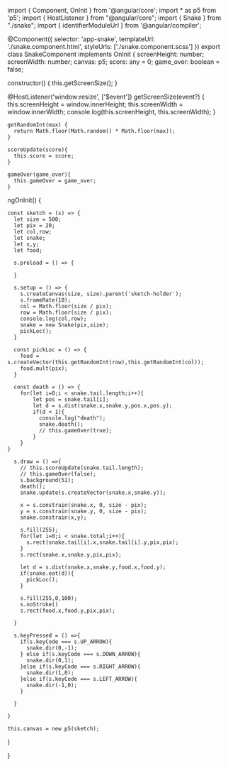 import { Component, OnInit } from '@angular/core';
import * as p5 from 'p5';
import { HostListener } from "@angular/core";
import { Snake } from "./snake";
import { identifierModuleUrl } from '@angular/compiler';

@Component({
  selector: 'app-snake',
  templateUrl: './snake.component.html',
  styleUrls: ['./snake.component.scss']
})
export class SnakeComponent implements OnInit {
  screenHeight: number;
  screenWidth: number;
  canvas: p5;
  score: any = 0;
  game_over: boolean = false;

  constructor() { 
    this.getScreenSize();
  }

  @HostListener('window:resize', ['$event'])
    getScreenSize(event?) {
          this.screenHeight = window.innerHeight;
          this.screenWidth = window.innerWidth;
          console.log(this.screenHeight, this.screenWidth);
    }

    getRandomInt(max) {
      return Math.floor(Math.random() * Math.floor(max));
    }

    scoreUpdate(score){
      this.score = score;
    }
    
    gameOver(game_over){
      this.gameOver = game_over;
    }

  ngOnInit() {

    const sketch = (s) => {
      let size = 500;
      let pix = 20;
      let col,row;
      let snake;
      let x,y;
      let food;

      s.preload = () => {

      }

      s.setup = () => {
        s.createCanvas(size, size).parent('sketch-holder');
        s.frameRate(10);
        col = Math.floor(size / pix);
        row = Math.floor(size / pix);
        console.log(col,row);
        snake = new Snake(pix,size);
        pickLoc();
      }

      const pickLoc = () => {
        food = s.createVector(this.getRandomInt(row),this.getRandomInt(col));
        food.mult(pix);
      }

      const death = () => {
        for(let i=0;i < snake.tail.length;i++){
            let pos = snake.tail[i];
            let d = s.dist(snake.x,snake.y,pos.x,pos.y);
            if(d < 1){
              console.log("death");
              snake.death();
              // this.gameOver(true);
            }
        }
    }

      s.draw = () =>{
        // this.scoreUpdate(snake.tail.length);
        // this.gameOver(false);
        s.background(51);
        death();
        snake.update(s.createVector(snake.x,snake.y));

        x = s.constrain(snake.x, 0, size - pix);
        y = s.constrain(snake.y, 0, size - pix);
        snake.constrain(x,y);

        s.fill(255);
        for(let i=0;i < snake.total;i++){
          s.rect(snake.tail[i].x,snake.tail[i].y,pix,pix);
        }
        s.rect(snake.x,snake.y,pix,pix);

        let d = s.dist(snake.x,snake.y,food.x,food.y);
        if(snake.eat(d)){
          pickLoc();
        }

        s.fill(255,0,100);
        s.noStroke()
        s.rect(food.x,food.y,pix,pix);

      }

      s.keyPressed = () =>{
        if(s.keyCode === s.UP_ARROW){
          snake.dir(0,-1);
        } else if(s.keyCode === s.DOWN_ARROW){
          snake.dir(0,1);
        }else if(s.keyCode === s.RIGHT_ARROW){
          snake.dir(1,0);
        }else if(s.keyCode === s.LEFT_ARROW){
          snake.dir(-1,0);
        }

      }

    }

    this.canvas = new p5(sketch);
  }


}









<section id="screen">
    <div class="container">
        <div class="snake-game row justify-content-center align-content-center ">
            <div class="col ">
                <div id="sketch-holder "></div>
            </div>
            <!-- <div class="col ">
                <p class="lead header ">
                    Snake Game
                </p>
                <p class="lead ">
                    Your Score is {{ score }}
                </p>
                <div class="alert alert-danger" role="alert" *ngIf="game_over">
                    This is a danger alert—check it out!
                </div>
            </div> -->
        </div>
    </div>
</section>